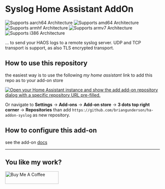 # Syslog Home Assistant AddOn

![Supports aarch64 Architecture][aarch64-shield] ![Supports amd64 Architecture][amd64-shield] ![Supports armhf Architecture][armhf-shield] ![Supports armv7 Architecture][armv7-shield] ![Supports i386 Architecture][i386-shield]

 ... to send your HAOS logs to a remote syslog server. UDP and TCP transport is support, as also TLS encrypted transport.

## How to use this repository

the easiest way is to use the following *my home assistant* link to add this repo as to your add-on store

[![Open your Home Assistant instance and show the add add-on repository dialog with a specific repository URL pre-filled.](https://my.home-assistant.io/badges/supervisor_add_addon_repository.svg)](https://my.home-assistant.io/redirect/supervisor_add_addon_repository/?repository_url=https%3A%2F%2Fgithub.com%2Fbriangunderson%2Fha-addon-syslog)

Or navigate to **Settings** -> **Add-ons** -> **Add-on store** -> **3 dots top right corner** -> **Repositories** than add `https://github.com/briangunderson/ha-addon-syslog` as new repository.

## How to configure this add-on

see the add-on [docs](syslog/DOCS.md)

---

## You like my work?

<a href="https://www.buymeacoffee.com/mib1185" target="_blank"><img src="https://cdn.buymeacoffee.com/buttons/v2/default-yellow.png" alt="Buy Me A Coffee" height="41" width="174"></a>

[aarch64-shield]: https://img.shields.io/badge/aarch64-yes-green.svg
[amd64-shield]: https://img.shields.io/badge/amd64-yes-green.svg
[armhf-shield]: https://img.shields.io/badge/armhf-yes-green.svg
[armv7-shield]: https://img.shields.io/badge/armv7-yes-green.svg
[i386-shield]: https://img.shields.io/badge/i386-yes-green.svg

